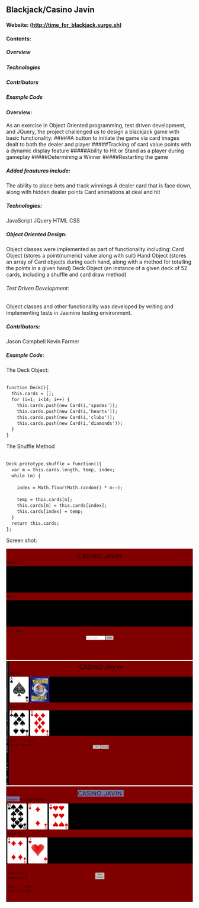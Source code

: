 ## Blackjack/Casino Javin

#### Website:  (http://time_for_blackjack.surge.sh)

#### Contents:

##### Overview 
##### Technologies
##### Contributors 
##### Example Code

#### Overview:
As an exercise in Object Oriented programming, test driven development, and JQuery, the project challenged us to design a blackjack game with basic functionality:
#####A button to initiate the game via card images dealt to both the dealer and player
#####Tracking of card value points with a dynamic display feature
#####Ability to Hit or Stand as a player during gameplay
#####Determining a Winner
#####Restarting the game

##### Added feautures include:
The ability to place bets and track winnings
A dealer card that is face down, along with hidden dealer points 
Card animations at deal and hit

##### Technologies:
JavaScript
JQuery
HTML
CSS

##### Object Oriented Design:
Object classes were implemented as part of functionality including:
Card Object (stores a point(numeric) value along with suit)
Hand Object (stores an array of Card objects during each hand, along with a method for totalling the points in a given hand)
Deck Object (an instance of a given deck of 52 cards, including a shuffle and card draw method)

###### Test Driven Development:
Object classes and other functionality was developed by writing and implementing tests in Jasmine testing environment.

##### Contributors:
Jason Campbell
Kevin Farmer

##### Example Code:

The Deck Object:

```

function Deck(){
  this.cards = [];
  for (i=1; i<14; i++) {
    this.cards.push(new Card(i,'spades'));
    this.cards.push(new Card(i,'hearts'));
    this.cards.push(new Card(i,'clubs'));
    this.cards.push(new Card(i,'diamonds'));
  }
}

```
The Shuffle Method

```

Deck.prototype.shuffle = function(){
  var m = this.cards.length, temp, index;
  while (m) {

    index = Math.floor(Math.random() * m--);

    temp = this.cards[m];
    this.cards[m] = this.cards[index];
    this.cards[index] = temp;
  }
  return this.cards;
};

```

Screen shot:

![](images/screen_shot_blackjack1.png)
![](images/screen_shot_blackjack3.png)
![](images/screen_shot_blackjack2.png)
